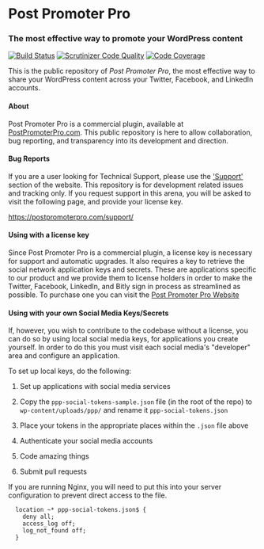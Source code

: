 # Post Promoter Pro
### The most effective way to promote your WordPress content

[![Build Status](https://travis-ci.org/postpromoterpro/post-promoter-pro.svg?branch=master)](https://travis-ci.org/postpromoterpro/post-promoter-pro) [![Scrutinizer Code Quality](https://scrutinizer-ci.com/g/postpromoterpro/post-promoter-pro/badges/quality-score.png?b=master)](https://scrutinizer-ci.com/g/postpromoterpro/post-promoter-pro/?branch=master) [![Code Coverage](https://scrutinizer-ci.com/g/postpromoterpro/post-promoter-pro/badges/coverage.png?b=master)](https://scrutinizer-ci.com/g/postpromoterpro/post-promoter-pro/?branch=master)

This is the public repository of _Post Promoter Pro_, the most effective way to share your WordPress content across your Twitter, Facebook, and LinkedIn accounts.

#### About
Post Promoter Pro is a commercial plugin, available at [PostPromoterPro.com](https://postpromoterpro.com/pricing/?discount=GITHUBREPO&utm_campaign=GitHub&utm_source=readme&utm_medium=github). This public repository is here to allow collaboration, bug reporting, and transparency into its development and direction.

#### Bug Reports
If you are a user looking for Technical Support, please use the ['Support'](https://postpromoterpro.com/support/) section of the website. This repository is for development related issues and tracking only. If you request support in this arena, you will be asked to visit the following page, and provide your license key.

https://postpromoterpro.com/support/

#### Using with a license key
Since Post Promoter Pro is a commercial plugin, a license key is necessary for support and automatic upgrades. It also requires a key to retrieve the social network application keys and secrets. These are applications specific to our product and we provide them to license holders in order to make the Twitter, Facebook, LinkedIn, and Bitly sign in process as streamlined as possible. To purchase one you can visit the [Post Promoter Pro Website](https://postpromoterpro.com/pricing/?discount=GITHUBREPO&utm_campaign=GitHub&utm_source=readme&utm_medium=github)

#### Using with your own Social Media Keys/Secrets
If, however, you wish to contribute to the codebase without a license, you can do so by using local social media keys, for applications you create yourself. In order to do this you must visit each social media's "developer" area and configure an application.

To set up local keys, do the following:

1. Set up applications with social media services

2. Copy the `ppp-social-tokens-sample.json` file (in the root of the repo) to `wp-content/uploads/ppp/` and rename it `ppp-social-tokens.json`

3. Place your tokens in the appropriate places within the `.json` file above

4. Authenticate your social media accounts

5. Code amazing things

6. Submit pull requests

If you are running Nginx, you will need to put this into your server configuration to prevent direct access to the file.
```
  location ~* ppp-social-tokens.json$ {
  	deny all;
  	access_log off;
  	log_not_found off;
  }
```

